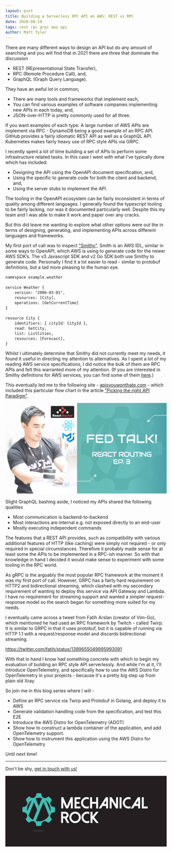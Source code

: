 ```yaml
---
layout: post
title: Building a Serverless RPC API on AWS: REST vs RPC
date: 2020-08-19
tags: rest rpc grpc aws api
author: Matt Tyler
---
```


There are many different ways to design an API but do any amount of searching and you will find that in 2021 there are three that dominate the discussion 

- REST (REpresentational State Transfer),
- RPC (Remote Procedure Call), and, 
- GraphQL (Graph Query Language).

They have an awful lot in common; 
- There are many tools and frameworks that implement each,
- You can find various examples of software companies implementing new APIs in each today, and,
- JSON-over-HTTP is pretty commonly used for all three.

If you want examples of each type. A large number of AWS APIs are implement via RPC - DynamoDB being a good example of an RPC API. GitHub provides a fairly idiomatic REST API as well as a GraphQL API. Kubernetes makes fairly heavy use of RPC style APIs via GRPC.

I recently spent a lot of time building a set of APIs to perform some infrastructure related tasks. In this case I went with what I’ve typically done which has included:

- Designing the API using the OpenAPI document specification, and,
- Using the specific to generate code for both the client and backend, and,
- Using the server stubs to implement the API.

The tooling in the OpenAPI ecosystem can be fairly inconsistent in terms of quality among different languages. I generally found the typescript tooling to be fairly lacking, nor was it documented particularly well. Despite this my team and I was able to make it work and paper over any cracks.

But this did leave me wanting to explore what other options were out the in terms of designing, generating, and implementing APIs across different languages and frameworks.

My first port of call was to inspect ["Smithy"](https://awslabs.github.io/smithy/index.html). Smith is an AWS IDL, similar in some ways to OpenAPI, which AWS is using to generate code for the newer AWS SDK’s. The v3 Javascript SDK and v2 Go SDK both use Smithy to generate code. Personally I find it a lot easier to read - similar to protobuf definitions, but a tad more pleasing to the human eye.

```
namespace example.weather

service Weather {
    version: "2006-03-01",
    resources: [City],
    operations: [GetCurrentTime]
}

resource City {
    identifiers: { cityId: CityId },
    read: GetCity,
    list: ListCities,
    resources: [Forecast],
}
```

Whilst I ultimately determine that Smithy did not currently meet my needs, it found it useful in directing my attention to alternatives. As I spent a lot of my reading AWS service specifications, I did notice the bulk of them are RPC APIs and felt this warranted more of my attention. (If you are interested in Smithy definitions for AWS services, you can find some of them [here](https://github.com/aws/aws-sdk-js-v3/tree/main/codegen/sdk-codegen/aws-models).)

This eventually led me to the following site - [apisyouwonthate.com](apisyouwonthate.com) - which included this particular flow chart in the article ["Picking the right API Paradigm"](https://apisyouwonthate.com/blog/picking-the-right-api-paradigm).

![Choosing an API Paradigm](/img/fed-talk/s01e03/cover-ep3-740.png)

Slight GraphQL bashing aside, I noticed my APIs shared the following qualities

- Most communication is backend-to-backend
- Most interactions are internal e.g. not exposed directly to an end-user
- Mostly executing independent commands

The features that a REST API provides, such as compatibility with various additional features of HTTP (like caching) were simply not required - or only required in special circumstances. Therefore it probably made sense for at least some the APIs to be implemented in a RPC-ish manner. So with that knowledge in hand I decided it would make sense to experiment with some tooling in the RPC world.

As gRPC is the arguably the most popular RPC framework at the moment it was my first port of call. However, GRPC has a fairly hard requirement on HTTP2 and bidirectional streaming, which clashed with my secondary requirement of wanting to deploy this service via API Gateway and Lambda. I have no requirement for streaming support and wanted a simpler request-response model so the search began for something more suited for my needs.

I eventually came across a tweet from Fatih Arslan (creator of Vim-Go), which mentioned he had used an RPC framework by Twitch - called Twirp. It is similar to GRPC in that it uses protobuf, but it is capable of running via HTTP 1.1 with a request/response model and discards bidirectional streaming.

https://twitter.com/fatih/status/1399655049995993091

With that in hand I know had something concrete with which to begin my evaluation of building an RPC style API serverlessly. And while I'm at it, I'll introduce OpenTelemetry, and specifically how to use the AWS Distro for OpenTelemetry in your projects - because it's a pretty big step up from plain old Xray.

So join me in this blog series where I will -

- Define an RPC service via Twirp and Protobuf in Golang, and deploy it to AWS
- Generate validation handling code from the specification, and test this E2E
- Introduce the AWS Distro for OpenTelemetry (ADOT)
- Show how to construct a lambda container of the application, and add OpenTelemetry support.
- Show how to instrument this application using the AWS Distro for OpenTelemetry

Until next time!

---

Don't be shy, [get in touch with us!](https://www.mechanicalrock.io/lets-get-started)

![Mechanical Rock Logo](/img/mr-logo-dark-landscape.jpg)

